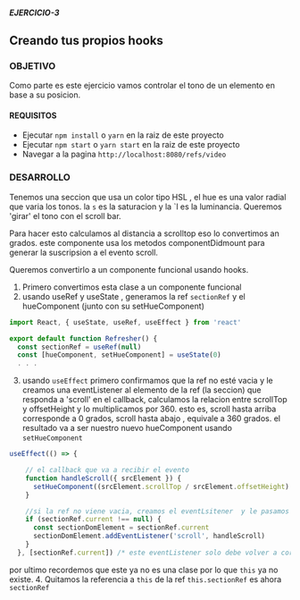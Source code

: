 ##### EJERCICIO-3

## Creando tus propios hooks

### OBJETIVO

Como parte es este ejercicio  vamos controlar el tono de un elemento en base a su posicion.

#### REQUISITOS

* Ejecutar `npm install` o `yarn` en la raiz de este proyecto
* Ejecutar `npm start` o `yarn start` en la raiz de este proyecto
* Navegar a la pagina `http://localhost:8080/refs/video`

### DESARROLLO


Tenemos una seccion  que usa un color tipo HSL , el hue es una valor radial que varia los tonos. la `s` es la saturacion y la `l es la luminancia.
Queremos 'girar' el tono con el scroll bar.

Para hacer esto calculamos al distancia a scrolltop eso lo convertimos an grados.
este componente usa los metodos componentDidmount para generar la suscripsion a el evento scroll.

Queremos convertirlo a un componente funcional  usando hooks.

1. Primero convertimos esta clase a un componente funcional
2. usando useRef  y useState , generamos la ref  `sectionRef`  y el hueComponent (junto con su setHueComponent)

```js 
import React, { useState, useRef, useEffect } from 'react'

export default function Refresher() {
  const sectionRef = useRef(null)
  const [hueComponent, setHueComponent] = useState(0)
  . . . 
```

3.  usando `useEffect` primero confirmamos que la ref no esté vacia y le creamos una eventListener al elemento de la ref (la seccion) que responda a 'scroll' 
en el callback, calculamos la relacion entre scrollTop y offsetHeight  y lo multiplicamos por 360. esto es, scroll hasta arriba corresponde a 0 grados, scroll hasta abajo , equivale a 360 grados. el resultado va a ser nuestro  nuevo  hueComponent usando `setHueComponent` 

```js
useEffect(() => {

    // el callback que va a recibir el evento
    function handleScroll({ srcElement }) {
      setHueComponent((srcElement.scrollTop / srcElement.offsetHeight) * 360)
    }

    //si la ref no viene vacia, creamos el eventLsitener  y le pasamos el callback
    if (sectionRef.current !== null) {
      const sectionDomElement = sectionRef.current
      sectionDomElement.addEventListener('scroll', handleScroll)
    }
  }, [sectionRef.current]) /* este eventListener solo debe volver a correrse si cambia la seccion*/
```

por ultimo recordemos que este ya no es una clase por lo que `this` ya no existe. 
4. Quitamos la referencia a `this` de la ref  `this.sectionRef` es ahora `sectionRef`




